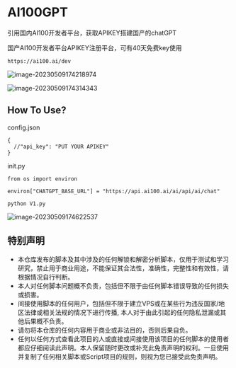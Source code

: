 # AI100GPT
引用国内AI100开发者平台，获取APIKEY搭建国产的chatGPT

国产AI100开发者平台APIKEY注册平台，可有40天免费key使用

```
https://ai100.ai/dev
```

![image-20230509174218974](C:\Users\Administrator\Desktop\github\git\AI100GPT\images\image-20230509174218974.png)





![image-20230509174314343](C:\Users\Administrator\Desktop\github\git\AI100GPT\images\image-20230509174218921.png)





## How To Use?



config.json

```
{
  //"api_key": "PUT YOUR APIKEY"
}
```



init.py

```
from os import environ

environ["CHATGPT_BASE_URL"] = "https://api.ai100.ai/ai/api/ai/chat"
```





```
python V1.py
```



![image-20230509174622537](C:\Users\Administrator\Desktop\github\git\AI100GPT\images\image-20230509174622537.png)



## 特别声明

- 本仓库发布的脚本及其中涉及的任何解锁和解密分析脚本，仅用于测试和学习研究，禁止用于商业用途，不能保证其合法性，准确性，完整性和有效性，请根据情况自行判断。
- 本人对任何脚本问题概不负责，包括但不限于由任何脚本错误导致的任何损失或损害。
- 间接使用脚本的任何用户，包括但不限于建立VPS或在某些行为违反国家/地区法律或相关法规的情况下进行传播, 本人对于由此引起的任何隐私泄漏或其他后果概不负责。
- 请勿将本仓库的任何内容用于商业或非法目的，否则后果自负。
- 任何以任何方式查看此项目的人或直接或间接使用该项目的任何脚本的使用者都应仔细阅读此声明。本人保留随时更改或补充此免责声明的权利。一旦使用并复制了任何相关脚本或Script项目的规则，则视为您已接受此免责声明。

